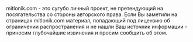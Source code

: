 mitlonik.com - это сугубо личный проект, не претендующий на посягательства со стороны авторского права. 
Если Вы заметили на страницах mitlonik.com материал, попадающий под лицензию об ограничении распространения и не нашли Ваш источник информации - приносим глубочайшие извинения и просим сообщить об этом.

